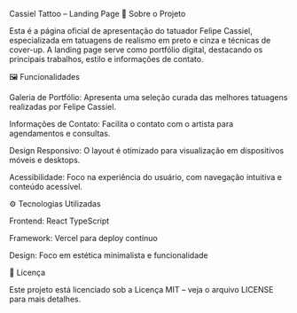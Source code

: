 Cassiel Tattoo – Landing Page
🎨 Sobre o Projeto

Esta é a página oficial de apresentação do tatuador Felipe Cassiel, especializada em tatuagens de realismo em preto e cinza e técnicas de cover-up. A landing page serve como portfólio digital, destacando os principais trabalhos, estilo e informações de contato.

🖼️ Funcionalidades

Galeria de Portfólio: Apresenta uma seleção curada das melhores tatuagens realizadas por Felipe Cassiel.

Informações de Contato: Facilita o contato com o artista para agendamentos e consultas.

Design Responsivo: O layout é otimizado para visualização em dispositivos móveis e desktops.

Acessibilidade: Foco na experiência do usuário, com navegação intuitiva e conteúdo acessível.

⚙️ Tecnologias Utilizadas

Frontend: React TypeScript

Framework: Vercel para deploy contínuo

Design: Foco em estética minimalista e funcionalidade

📄 Licença

Este projeto está licenciado sob a Licença MIT – veja o arquivo LICENSE para mais detalhes.
